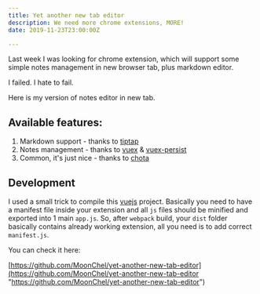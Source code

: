 ```yaml
---
title: Yet another new tab editor
description: We need more chrome extensions, MORE!
date: 2019-11-23T23:00:00Z

---
```

Last week I was looking for chrome extension, which will support some simple notes management in new browser tab, plus markdown editor.

I failed. I hate to fail.

Here is my version of notes editor in new tab.

## Available features:

1. Markdown support - thanks to [tiptap](https://tiptap.scrumpy.io/ "tiptap")
2. Notes management - thanks to [vuex](https://vuex.vuejs.org/ "vuex") & [vuex-persist](https://github.com/championswimmer/vuex-persist "vuex persist")
3. Common, it's just nice - thanks to [chota](https://jenil.github.io/chota/ "chota")

## Development

I used a small trick to compile this [vuejs](https://vuejs.org/ "vuejs") project. Basically you need to have a manifest file inside your extension and all `js` files should be minified and exported into 1 main `app.js`. So, after `webpack` build, your `dist` folder  basically contains already working extension, all you need is to add correct `manifest.js`.

You can check it here:

[https://github.com/MoonChel/yet-another-new-tab-editor](https://github.com/MoonChel/yet-another-new-tab-editor "https://github.com/MoonChel/yet-another-new-tab-editor")